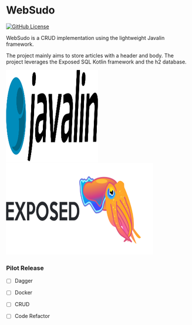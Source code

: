# WebSudo

[![GitHub License](https://img.shields.io/badge/license-Apache%20License%202.0-blue.svg?style=flat)](https://www.apache.org/licenses/LICENSE-2.0)

WebSudo is a CRUD implementation using the lightweight Javalin framework.

The project mainly aims to store articles with a header and body. The project leverages the Exposed SQL Kotlin framework and the h2 database.

<img src="Javalin.svg" height="250" width="250">
<img src="Exposed.png" height="250" width="400">


### Pilot Release 

- [ ] Dagger
- [ ] Docker
- [ ] CRUD
- [ ] Code Refactor

